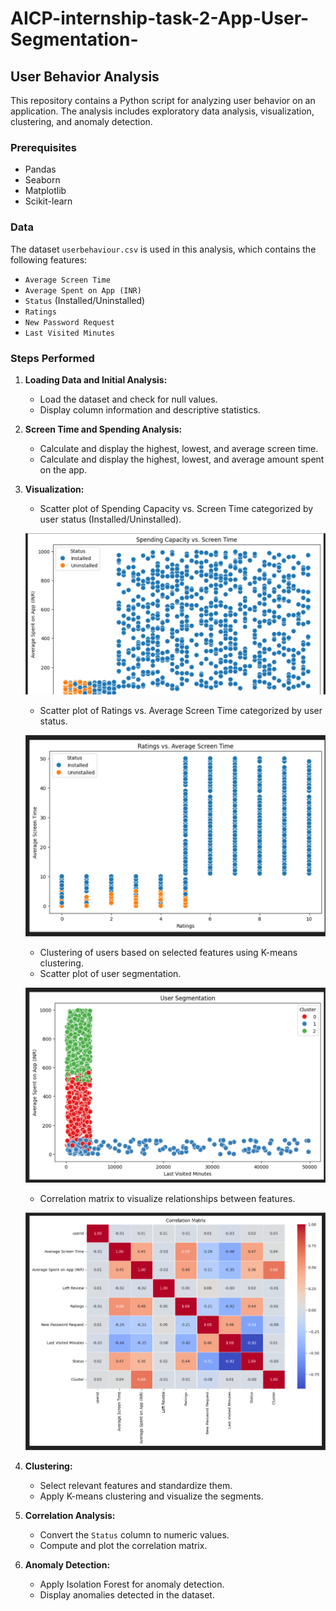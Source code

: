 # AICP-internship-task-2-App-User-Segmentation-


## User Behavior Analysis

This repository contains a Python script for analyzing user behavior on an application. The analysis includes exploratory data analysis, visualization, clustering, and anomaly detection.

### Prerequisites


- Pandas
- Seaborn
- Matplotlib
- Scikit-learn

### Data

The dataset `userbehaviour.csv` is used in this analysis, which contains the following features:
- `Average Screen Time`
- `Average Spent on App (INR)`
- `Status` (Installed/Uninstalled)
- `Ratings`
- `New Password Request`
- `Last Visited Minutes`

### Steps Performed

1. **Loading Data and Initial Analysis:**
   - Load the dataset and check for null values.
   - Display column information and descriptive statistics.

2. **Screen Time and Spending Analysis:**
   - Calculate and display the highest, lowest, and average screen time.
   - Calculate and display the highest, lowest, and average amount spent on the app.

3. **Visualization:**
   - Scatter plot of Spending Capacity vs. Screen Time categorized by user status (Installed/Uninstalled).
   
   ![Spending Capacity vs. Screen Time](https://github.com/Hamdan-AI/AICP-internship-task-2-App-User-Segmentation-/blob/main/Spending%20capacity%20vs%20screen%20time.png)
   
   - Scatter plot of Ratings vs. Average Screen Time categorized by user status.
   
   ![Ratings vs. Average Screen Time](https://github.com/Hamdan-AI/AICP-internship-task-2-App-User-Segmentation-/blob/main/ratings%20vs%20average%20screen%20time.png)
   
   - Clustering of users based on selected features using K-means clustering.
   - Scatter plot of user segmentation.
   
   ![User Segmentation](https://github.com/Hamdan-AI/AICP-internship-task-2-App-User-Segmentation-/blob/main/user%20segmentation.png)
   
   - Correlation matrix to visualize relationships between features.
   
   ![Correlation Matrix](https://github.com/Hamdan-AI/AICP-internship-task-2-App-User-Segmentation-/blob/main/corelation%20matrix.png)

4. **Clustering:**
   - Select relevant features and standardize them.
   - Apply K-means clustering and visualize the segments.

5. **Correlation Analysis:**
   - Convert the `Status` column to numeric values.
   - Compute and plot the correlation matrix.

6. **Anomaly Detection:**
   - Apply Isolation Forest for anomaly detection.
   - Display anomalies detected in the dataset.


